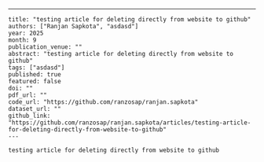 ---
    title: "testing article for deleting directly from website to github"
    authors: ["Ranjan Sapkota", "asdasd"]
    year: 2025
    month: 9
    publication_venue: ""
    abstract: "testing article for deleting directly from website to github"
    tags: ["asdasd"]
    published: true
    featured: false
    doi: ""
    pdf_url: ""
    code_url: "https://github.com/ranzosap/ranjan.sapkota"
    dataset_url: ""
    github_link: "https://github.com/ranzosap/ranjan.sapkota/articles/testing-article-for-deleting-directly-from-website-to-github"
    ---

    testing article for deleting directly from website to github
    